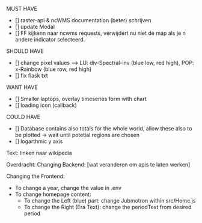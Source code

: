 MUST HAVE
- [] raster-api & ncWMS documentation (beter) schrijven 
- [] update Modal
- [] FF kijkenn naar ncwms requests, verwijdert nu niet de map als je n andere indicator selecteerd.

SHOULD HAVE
- [] change pixel values --> LU: div-Spectral-inv (blue low, red high), POP: x-Rainbow (blue row, red high)
- [] fix flask txt

WANT HAVE
- [] Smaller laptops, overlay timeseries  form with chart
- [] loading icon (callback)


COULD HAVE
- [] Database contains also totals for the whole world, allow these also to be plotted -> wait until potetial regions are chosen
- [] logarthmic y axis

Text:
linken naar wikipedia


Overdracht:
Changing Backend:
[wat veranderen om apis te laten werken]

Changing the Frontend:
- To change a year, change the value in .env
- To change homepage content:
    - To change the Left (blue) part: change Jubmotron within src/Home.js 
    - To change the Right (Era Text): change the periodText from desired period 